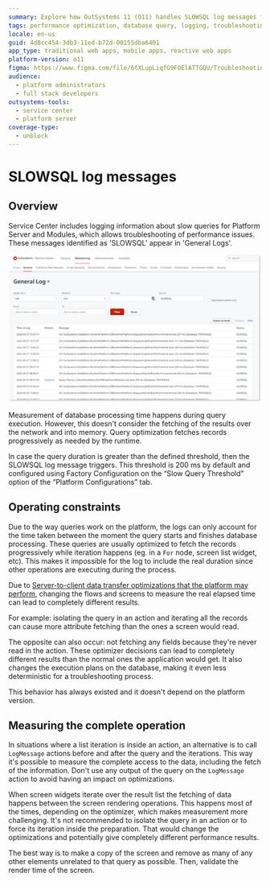 ```yaml
---
summary: Explore how OutSystems 11 (O11) handles SLOWSQL log messages for performance troubleshooting in database queries.
tags: performance optimization, database query, logging, troubleshooting, platform server
locale: en-us
guid: 4d8cc454-3db3-11ed-b72d-00155dba6401
app_type: traditional web apps, mobile apps, reactive web apps
platform-version: o11
figma: https://www.figma.com/file/6tXLupLiqfG9FOElATTGQU/Troubleshooting?node-id=3327:402
audience:
  - platform administrators
  - full stack developers
outsystems-tools:
  - service center
  - platform server
coverage-type:
  - unblock
---
```


# SLOWSQL log messages

## Overview

Service Center includes logging information about slow queries for Platform
Server and Modules, which allows troubleshooting of performance issues. These
messages identified as 'SLOWSQL' appear in 'General Logs'.

![Screenshot of OutSystems Service Center General Log showing filtered SLOWSQL log messages.](images/slowsql-log.png "OutSystems Service Center General Log with SLOWSQL filter applied")

Measurement of database processing time happens during query execution.
However, this doesn't consider the fetching of the results over the network and
into memory. Query optimization fetches records progressively as needed by the
runtime.

In case the query duration is greater than the defined threshold, then the
SLOWSQL log message triggers. This threshold is 200 ms by default and
configured using Factory Configuration on the “Slow Query Threshold” option of
the “Platform Configurations” tab.

## Operating constraints

Due to the way queries work on the platform, the logs can only account for the
time taken between the moment the query starts and finishes database
processing. These queries are usually optimized to fetch the records
progressively while iteration happens (eg. in a `For` node, screen list widget,
etc). This makes it impossible for the log to include the real duration since
other operations are executing during the process.

Due to [Server-to-client data transfer optimizations that the platform may
perform](https://success.outsystems.com/Documentation/11/Developing_an_Application/Implement_Application_Logic/Server-to-client_data_transfer_optimization),
changing the flows and screens to measure the real elapsed time can lead to
completely different results.

For example: isolating the query in an action and iterating all the records can
cause more attribute fetching than the ones a screen would read.

The opposite can also occur: not fetching any fields because they're never
read in the action. These optimizer decisions can lead to completely different
results than the normal ones the application would get. It also changes the
execution plans on the database, making it even less deterministic for a
troubleshooting process.

This behavior has always existed and it doesn't depend on the platform
version.

## Measuring the complete operation

In situations where a list iteration is inside an action, an alternative is to
call `LogMessage` actions before and after the query and the iterations. This
way it's possible to measure the complete access to the data, including the
fetch of the information. Don't use any output of the query on the `LogMessage`
action to avoid having an impact on optimizations.

When screen widgets iterate over the result list the fetching of data happens
between the screen rendering operations. This happens most of the times,
depending on the optimizer, which makes measurement more challenging. It's not
recommended to isolate the query in an action or to force its iteration inside
the preparation. That would change the optimizations and potentially give
completely different performance results.

The best way is to make a copy of the screen and remove as many of any
other elements unrelated to that query as possible. Then, validate the render
time of the screen.
